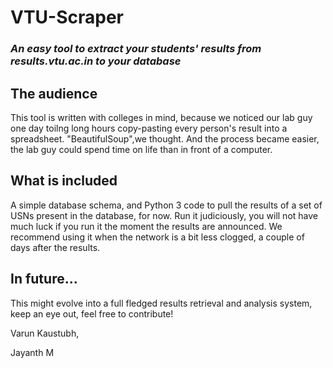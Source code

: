 # VTU-Scraper
### _An easy tool to extract your students' results from results.vtu.ac.in to your database_

## The audience
This tool is written with colleges in mind, because we noticed our lab guy one day toilng long hours copy-pasting every person's result into a spreadsheet. "BeautifulSoup",we thought. And the process became easier, the lab guy could spend time on life than in front of a computer.

## What is included
A simple database schema, and Python 3 code to pull the results of a set of USNs present in the database, for now. Run it judiciously, you will not have much luck if you run it the moment the results are announced. We recommend using it when the network is a bit less clogged, a couple of days after the results.

## In future...
This might evolve into a full fledged results retrieval and analysis system, keep an eye out, feel free to contribute!

Varun Kaustubh,

Jayanth M
